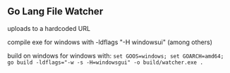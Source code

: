 ## Go Lang File Watcher

uploads to a hardcoded URL

compile exe for windows with -ldflags "-H windowsui" (among others)

build on windows for windows with:
``` set GOOS=windows; set GOARCH=amd64; go build -ldflags="-w -s -H=windowsgui" -o build/watcher.exe . ```
